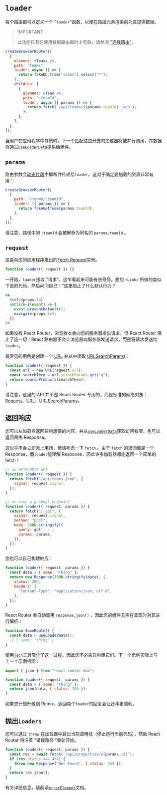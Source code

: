 # `loader`

每个路由都可以定义一个 "`loader`"函数，以便在路由元素渲染前为其提供数据。

> IMPORTANT
>
> 此功能只有在使用数据路由器时才有效，请参阅 ["选择路由"](../routers/picking-a-router)。

```jsx
createBrowserRouter([
  {
    element: <Teams />,
    path: "teams",
    loader: async () => {
      return fakeDb.from("teams").select("*");
    },
    children: [
      {
        element: <Team />,
        path: ":teamId",
        loader: async ({ params }) => {
          return fetch(`/api/teams/${params.teamId}.json`);
        },
      },
    ],
  },
]);
```

当用户在应用程序中导航时，下一个匹配路由分支的加载器将被并行调用，其数据将通过[`useLoaderData`](../hooks/use-loader-data)提供给组件。

## `params`

路由参数会[动态片段](../route/route#dynamic-segments)中解析并传递给`loader`。这对于确定要加载的资源非常有用：

```jsx
createBrowserRouter([
  {
    path: "/teams/:teamId",
    loader: ({ params }) => {
      return fakeGetTeam(params.teamId);
    },
  },
]);
```

请注意，路径中的 `:teamId` 会被解析为同名的 `params.teamId` 。

## `request`

这是向您的应用程序发出的[Fetch Request](https://developer.mozilla.org/en-US/docs/Web/API/Request)实例。

```jsx
function loader({ request }) {}
```

一开始，`loader`接收 "请求"，这乍看起来可能有些奇怪。想想 `<Link>` 所做的类似下面的代码，然后问问自己："这里阻止了什么默认行为？

```jsx
<a
  href={props.to}
  onClick={(event) => {
    event.preventDefault();
    navigate(props.to);
  }}
/>
```

如果没有 React Router，浏览器本会向您的服务器发出请求，但 React Router 阻止了这一切！React 路由器不会让浏览器向服务器发送请求，而是将请求发送给`loader`。

最常见的用例是创建一个 [URL](https://developer.mozilla.org/en-US/docs/Web/API/URL) 并从中读取 [URLSearchParams](https://developer.mozilla.org/en-US/docs/Web/API/URLSearchParams)：

```jsx
function loader({ request }) {
  const url = new URL(request.url);
  const searchTerm = url.searchParams.get("q");
  return searchProducts(searchTerm);
}
```

请注意，这里的 API 并不是 React Router 专用的，而是标准的网络对象：[Request](https://developer.mozilla.org/en-US/docs/Web/API/Request)、[URL](https://developer.mozilla.org/en-US/docs/Web/API/URL)、[URLSearchParams](https://developer.mozilla.org/en-US/docs/Web/API/URLSearchParams)。

## 返回响应

您可以从加载器返回任何想要的内容，并从[`useLoaderData`](../hooks/use-loader-data)获取访问权限，也可以返回网络 Response。

这似乎不会立即派上用场，但请考虑一下 `fetch` 。由于 `fetch` 的返回值是一个 Response，而`loader`能理解 Response，因此许多加载器都能返回一个简单的 fetch！

```jsx
// an HTTP/REST API
function loader({ request }) {
  return fetch("/api/teams.json", {
    signal: request.signal,
  });
}

// or even a graphql endpoint
function loader({ request, params }) {
  return fetch("/_gql", {
    signal: request.signal,
    method: "post",
    body: JSON.stringify({
      query: gql`...`,
      params: params,
    }),
  });
}
```

您也可以自己构建响应：

```jsx
function loader({ request, params }) {
  const data = { some: "thing" };
  return new Response(JSON.stringify(data), {
    status: 200,
    headers: {
      "Content-Type": "application/json; utf-8",
    },
  });
}
```

React Router 会自动调用 `response.json()` ，因此您的组件无需在呈现时对其进行解析：

```jsx
function SomeRoute() {
  const data = useLoaderData();
  // { some: "thing" }
}
```

使用[`json`](../fetch/json)工具简化了这一过程，因此您不必亲自构建它们。下一个示例实际上与上一个示例相同：

```jsx
import { json } from "react-router-dom";

function loader({ request, params }) {
  const data = { some: "thing" };
  return json(data, { status: 200 });
}
```

如果您计划升级到 Remix，返回每个`loader`的回复会让迁移更顺利。

## 抛出`Loaders`

您可以通过 `throw` 在加载器中跳出当前调用栈（停止运行当前代码），然后 React Router 将沿着 "错误路径 "重新开始。

```jsx
function loader({ request, params }) {
  const res = await fetch(`/api/properties/${params.id}`);
  if (res.status === 404) {
    throw new Response("Not Found", { status: 404 });
  }
  return res.json();
}
```

有关详细信息，请阅读[`errorElement`](../route/error-element)文档。
